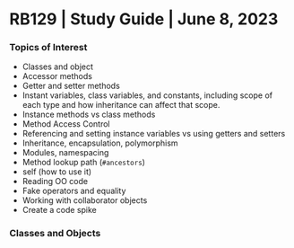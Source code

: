 # RB129 | Study Guide | June 8, 2023

### Topics of Interest
* Classes and object
* Accessor methods
* Getter and setter methods
* Instant variables, class variables, and constants, including scope of each type and how inheritance can affect that scope.
* Instance methods vs class methods
* Method Access Control
* Referencing and setting instance variables vs using getters and setters
* Inheritance, encapsulation, polymorphism
* Modules, namespacing
* Method lookup path (`#ancestors`)
* self (how to use it)
* Reading OO code
* Fake operators and equality
* Working with collaborator objects
* Create a code spike

### Classes and Objects

